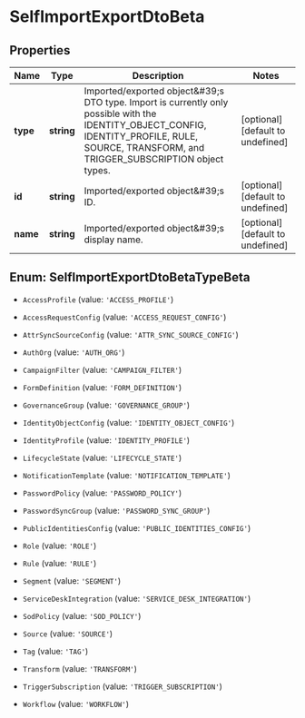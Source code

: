 # SelfImportExportDtoBeta

## Properties

Name | Type | Description | Notes
------------ | ------------- | ------------- | -------------
**type** | **string** | Imported/exported object\&#39;s DTO type. Import is currently only possible with the IDENTITY_OBJECT_CONFIG, IDENTITY_PROFILE, RULE, SOURCE, TRANSFORM, and TRIGGER_SUBSCRIPTION object types. | [optional] [default to undefined]
**id** | **string** | Imported/exported object\&#39;s ID. | [optional] [default to undefined]
**name** | **string** | Imported/exported object\&#39;s display name. | [optional] [default to undefined]



## Enum: SelfImportExportDtoBetaTypeBeta


* `AccessProfile` (value: `'ACCESS_PROFILE'`)

* `AccessRequestConfig` (value: `'ACCESS_REQUEST_CONFIG'`)

* `AttrSyncSourceConfig` (value: `'ATTR_SYNC_SOURCE_CONFIG'`)

* `AuthOrg` (value: `'AUTH_ORG'`)

* `CampaignFilter` (value: `'CAMPAIGN_FILTER'`)

* `FormDefinition` (value: `'FORM_DEFINITION'`)

* `GovernanceGroup` (value: `'GOVERNANCE_GROUP'`)

* `IdentityObjectConfig` (value: `'IDENTITY_OBJECT_CONFIG'`)

* `IdentityProfile` (value: `'IDENTITY_PROFILE'`)

* `LifecycleState` (value: `'LIFECYCLE_STATE'`)

* `NotificationTemplate` (value: `'NOTIFICATION_TEMPLATE'`)

* `PasswordPolicy` (value: `'PASSWORD_POLICY'`)

* `PasswordSyncGroup` (value: `'PASSWORD_SYNC_GROUP'`)

* `PublicIdentitiesConfig` (value: `'PUBLIC_IDENTITIES_CONFIG'`)

* `Role` (value: `'ROLE'`)

* `Rule` (value: `'RULE'`)

* `Segment` (value: `'SEGMENT'`)

* `ServiceDeskIntegration` (value: `'SERVICE_DESK_INTEGRATION'`)

* `SodPolicy` (value: `'SOD_POLICY'`)

* `Source` (value: `'SOURCE'`)

* `Tag` (value: `'TAG'`)

* `Transform` (value: `'TRANSFORM'`)

* `TriggerSubscription` (value: `'TRIGGER_SUBSCRIPTION'`)

* `Workflow` (value: `'WORKFLOW'`)




